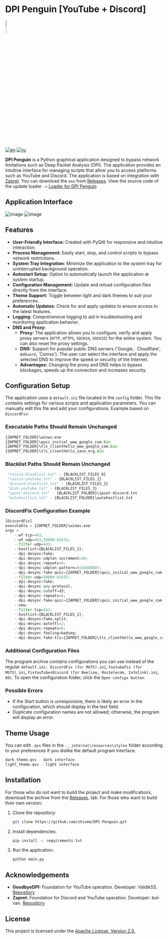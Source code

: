 # DPI Penguin [YouTube + Discord]

<img src="https://github.com/zhivem/DPI-Penguin/blob/main/resources/icon/newicon.ico" width=10% height=10%>

[![en](https://img.shields.io/badge/lang-en-red.svg)](./README.EN.md)
[![ru](https://img.shields.io/badge/lang-ru-green.svg)](./README.md)

**DPI Penguin** is a Python graphical application designed to bypass network limitations such as Deep Packet Analysis (DPI). The application provides an intuitive interface for managing scripts that allow you to access platforms such as YouTube and Discord. The application is based on integration with [Zapret](https://github.com/bol-van/zapret ). You can download the `exe` from [Releases](https://github.com/zhivem/DPI-Penguin/releases ). View the source code of the update loader `->` [Loader for DPI Penguin](https://github.com/zhivem/Loader-for-DPI-Penguin )

## Application Interface
![image](https://github.com/user-attachments/assets/55efbb4b-9d28-4498-99a8-a402cce545e0)
![image](https://github.com/user-attachments/assets/c15ead72-2485-4e81-90e1-051032f33ea9)

## Features

- **User-Friendly Interface:** Created with PyQt6 for responsive and intuitive interaction.
- **Process Management:** Easily start, stop, and control scripts to bypass network restrictions.
- **System Tray Integration:** Minimize the application to the system tray for uninterrupted background operation.
- **Autostart Setup:** Option to automatically launch the application at system startup.
- **Configuration Management:** Update and reload configuration files directly from the interface.
- **Theme Support:** Toggle between light and dark themes to suit your preferences.
- **Automatic Updates:** Check for and apply updates to ensure access to the latest features.
- **Logging:** Comprehensive logging to aid in troubleshooting and monitoring application behavior.
- **DNS and Proxy:**
  - **Proxy:** The application allows you to configure, verify and apply proxy servers (`HTTP`, `HTTPS`, `SOCKS4`, `SOCKS5`) for the entire system. You can also reset the proxy settings.
  - **DNS:** Support for popular public DNS servers ('Google`, `Cloudflare', `AdGuard`, `Comss'). The user can select the interface and apply the selected DNS to improve the speed or security of the Internet.
  - **Advantages:** Changing the proxy and DNS helps to bypass blockages, speeds up the connection and increases security.

## Configuration Setup

The application uses a `default.ini` file located in the `config` folder. This file contains settings for various scripts and application parameters. You can manually edit this file and add your configurations. Example based on `DiscordFix`:

### Executable Paths Should Remain Unchanged

```py
{ZAPRET_FOLDER}\winws.exe
{ZAPRET_FOLDER}\quic_initial_www_google_com.bin 
{ZAPRET_FOLDER}\tls_clienthello_www_google_com.bin
{ZAPRET_FOLDER}\tls_clienthello_iana_org.bin
```

### Blacklist Paths Should Remain Unchanged

```py
 "russia-blacklist.txt" - {BLACKLIST_FILES_0}
 "russia-youtube.txt" - {BLACKLIST_FILES_1}
 "discord-blacklist.txt" - {BLACKLIST_FILES_2}
 "disk-youtube.txt" - {BLACKLIST_FILES_3}
 "ipset-discord.txt" - {BLACKLIST_FOLDER}\ipset-discord.txt
 "autohostlist.txt" - {BLACKLIST_FOLDER}\autohostlist.txt 
```

### DiscordFix Configuration Example

```py
[DiscordFix]
executable = {ZAPRET_FOLDER}\winws.exe
args = 
    --wf-tcp=443;
    --wf-udp=443,50000-65535; 
    --filter-udp=443;
    --hostlist={BLACKLIST_FILES_1}; 
    --dpi-desync=fake; 
    --dpi-desync-udplen-increment=10;  
    --dpi-desync-repeats=6; 
    --dpi-desync-udplen-pattern=0xDEADBEEF; 
    --dpi-desync-fake-quic={ZAPRET_FOLDER}\quic_initial_www_google_com.bin;  
    --filter-udp=50000-65535; 
    --dpi-desync=fake;
    --dpi-desync-any-protocol;
    --dpi-desync-cutoff=d3; 
    --dpi-desync-repeats=6; 
    --dpi-desync-fake-quic={ZAPRET_FOLDER}\quic_initial_www_google_com.bin;
    --new; 
    --filter-tcp=443; 
    --hostlist={BLACKLIST_FILES_1}; 
    --dpi-desync=fake,split;
    --dpi-desync-autottl=2;  
    --dpi-desync-repeats=6; 
    --dpi-desync-fooling=badseq; 
    --dpi-desync-fake-tls={ZAPRET_FOLDER}\tls_clienthello_www_google_com.bin; 
```

### Additional Configuration Files

The program archive contains configurations you can use instead of the regular `default.ini: DiscordFix (for MGTS).ini`, `YoutubeFix (for MGTS).ini`, `FixYouTube+Discord (for Beeline, Rostelecom, Infolink).ini`, etc. To open the configuration folder, click the `Open configs button`.

### Possible Errors

- If the Start button is unresponsive, there is likely an error in the configuration, which should display in the text field.
- Duplicate configuration names are not allowed; otherwise, the program will display an error.

## Theme Usage

You can edit `.qss` files in the `.._internal\resources\styles` folder according to your preferences if you dislike the default program interface.

```py
dark_theme.qss - dark interface
light_theme.qss - light interface
```

## Installation

For those who do not want to build the project and make modifications, download the archive from the [Releases](https://github.com/zhivem/DPI-Penguin/releases), tab. For those who want to build their own version:

1. Clone the repository:

    ```bash
    git clone https://github.com/zhivem/DPI-Penguin.git 
    ```

2. Install dependencies:

    ```bash
    pip install -r requirements.txt
    ```

3. Run the application:

    ```bash
    python main.py
    ```

## Acknowledgements

- **GoodbyeDPI:** Foundation for YouTube operation. Developer: ValdikSS. [Repository](https://github.com/ValdikSS/GoodbyeDPI)
- **Zapret:** Foundation for Discord and YouTube operation. Developer: bol-van. [Repository](https://github.com/bol-van/zapret)

## License 

This project is licensed under the [Apache License, Version 2.0.](https://raw.githubusercontent.com/zhivem/DPI-Penguin/refs/heads/main/LICENSE.md)

